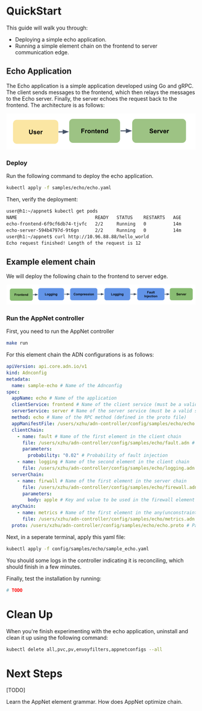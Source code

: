 # QuickStart

This guide will walk you through:

- Deploying a simple echo application.
- Running a simple element chain on the frontend to server communication edge.


## Echo Application
The Echo application is a simple application developed using Go and gRPC. The client sends messages to the frontend, which then relays the messages to the Echo server. Finally, the server echoes the request back to the frontend. The architecture is as follows:

![Echo Application](./figures/echo-app.png "Echo Application")

### Deploy 
Run the following command to deploy the echo application.
```bash
kubectl apply -f samples/echo/echo.yaml
```

Then, verify the deployment:
```bash
user@h1:~/appnet$ kubectl get pods
NAME                             READY   STATUS    RESTARTS   AGE
echo-frontend-6f9cf6db74-tjvfc   2/2     Running   0          14m
echo-server-594b4797d-9t6gn      2/2     Running   0          14m
user@h1:~/appnet$ curl http://10.96.88.88/hello_world
Echo request finished! Length of the request is 12
```

## Example element chain

We will deploy the following chain to the frontend to server edge.

![Example Chain](./figures/echo-chain.png "Example Chain")

### Run the AppNet controller
First, you need to run the AppNet controller
```bash
make run
```

For this element chain the ADN configurations is as follows:
```yaml
apiVersion: api.core.adn.io/v1
kind: Adnconfig
metadata:
  name: sample-echo # Name of the Adnconfig
spec:
  appName: echo # Name of the application
  clientService: frontend # Name of the client service (must be a valid service in the same namespace as the Adnconfig)
  serverService: server # Name of the server service (must be a valid service in the same namespace as the Adnconfig)
  method: echo # Name of the RPC method (defined in the proto file)
  appManifestFile: /users/xzhu/adn-controller/config/samples/echo/echo.yaml # Path to the application manifest file
  clientChain:
    - name: fault # Name of the first element in the client chain
      file: /users/xzhu/adn-controller/config/samples/echo/fault.adn # Path to the fault injection element file
      parameters:
        probability: "0.02" # Probability of fault injection
    - name: logging # Name of the second element in the client chain
      file: /users/xzhu/adn-controller/config/samples/echo/logging.adn # Path to the logging element file
  serverChain:
    - name: firwall # Name of the first element in the server chain
      file: /users/xzhu/adn-controller/config/samples/echo/firewall.adn # Path to the firewall element file
      parameters:
        body: apple # Key and value to be used in the firewall element
  anyChain:
    - name: metrics # Name of the first element in the any(unconstraint) chain
      file: /users/xzhu/adn-controller/config/samples/echo/metrics.adn # Path to the metrics element file
  proto: /users/xzhu/adn-controller/config/samples/echo/echo.proto # Path to the protobuf definition of client service to server service communication
```

Next, in a seperate terminal, apply this yaml file:
```bash
kubectl apply -f config/samples/echo/sample_echo.yaml
```

You should some logs in the controller indicating it is reconciling, which should finish in a few minutes. 

Finally, test the installation by running:
```bash
# TODO
```

# Clean Up

When you're finish experimenting with the echo application, uninstall and clean it up using the following command:
```bash
kubectl delete all,pvc,pv,envoyfilters,appnetconfigs --all
```

# Next Steps
[TODO]

Learn the AppNet element grammar.
How does AppNet optimize chain.